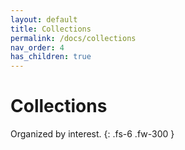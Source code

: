 ```yaml
---
layout: default
title: Collections
permalink: /docs/collections
nav_order: 4
has_children: true
---
```


# Collections

Organized by interest.
{: .fs-6 .fw-300 }

